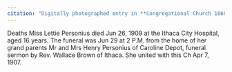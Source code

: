 ```yaml
---
citation: "Digitally photographed entry in **Congregational Church 1868-1933 Minutes of meetings and Membership**, used with permission from Caroline Valley Community Church."
---
```


Deaths  Miss Lettie Personius died Jun 26, 1909 at the Ithaca City Hospital, aged 16 years. The funeral was Jun 29 at 2 P.M. from the home of her grand parents Mr and Mrs Henry Personius of Caroline Depot, funeral sermon by Rev. Wallace Brown of Ithaca. She united with this Ch Apr 7, 1907.

